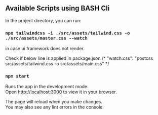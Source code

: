 ## Available Scripts using BASH Cli

In the project directory, you can run:


### `npx tailwindcss -i ./src/assets/tailwind.css -o ./src/assets/master.css --watch`
in case ui framework does not render. 

Check if below line is applied in package.json
/* "watch:css": "postcss src/assets/tailwind.css -o src/assets/main.css" */

### `npm start`

Runs the app in the development mode.\
Open [http://localhost:3000](http://localhost:3000) to view it in your browser.

The page will reload when you make changes.\
You may also see any lint errors in the console.
